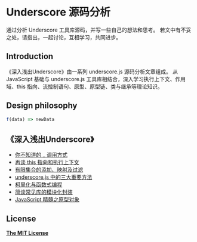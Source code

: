 # Underscore 源码分析

通过分析 Underscore 工具库源码，并写一些自己的想法和思考。
若文中有不妥之处，请指出，一起讨论，互相学习，共同进步。

## Introduction
《深入浅出Underscore》由一系列 underscore.js 源码分析文章组成。
从 JavaScript 基础与 underscore.js 工具库相结合，深入学习执行上下文、作用域、this 指向、流控制语句、原型、原型链、类与继承等理论知识。

## Design philosophy

```js
f(data) => newData
```

## 《深入浅出Underscore》

- [你不知道的 _ 调用方式](https://github.com/qinghuanI/underscore-source-code-analysis/issues/1)
- [再谈 this 指向和执行上下文](https://github.com/qinghuanI/underscore-source-code-analysis/issues/2)
- [有限集合的添加、映射及过滤](https://github.com/qinghuanI/underscore-source-code-analysis/issues/5)
- [underscore.js 中的三大重要方法](https://github.com/qinghuanI/underscore-source-code-analysis/issues/6)
- [柯里化与函数式编程](https://github.com/qinghuanI/underscore-source-code-analysis/issues/7)
- [简谈常见库的模块化封装](https://github.com/qinghuanI/underscore-source-code-analysis/issues/8)
- [JavaScript 精髓之原型对象](https://github.com/qinghuanI/underscore-source-code-analysis/issues/9)
## License

[**The MIT License**](LICENSE)